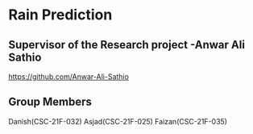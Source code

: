 # Rain Prediction

## Supervisor of the Research project -Anwar Ali Sathio 

https://github.com/Anwar-Ali-Sathio

## Group Members

Danish(CSC-21F-032)
Asjad(CSC-21F-025)
Faizan(CSC-21F-035)
